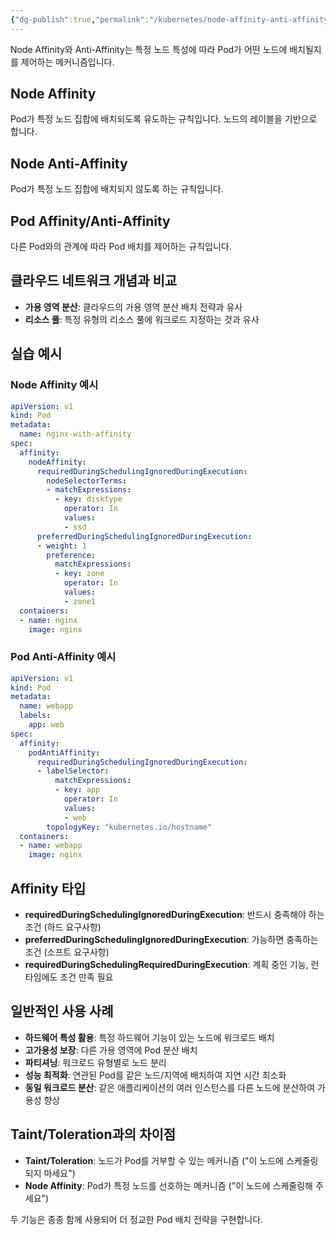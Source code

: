 ```yaml
---
{"dg-publish":true,"permalink":"/kubernetes/node-affinity-anti-affinity/"}
---
```



Node Affinity와 Anti-Affinity는 특정 노드 특성에 따라 Pod가 어떤 노드에 배치될지를 제어하는 메커니즘입니다.

## Node Affinity

Pod가 특정 노드 집합에 배치되도록 유도하는 규칙입니다. 노드의 레이블을 기반으로 합니다.

## Node Anti-Affinity

Pod가 특정 노드 집합에 배치되지 않도록 하는 규칙입니다.

## Pod Affinity/Anti-Affinity

다른 Pod와의 관계에 따라 Pod 배치를 제어하는 규칙입니다.

## 클라우드 네트워크 개념과 비교

- **가용 영역 분산**: 클라우드의 가용 영역 분산 배치 전략과 유사
- **리소스 풀**: 특정 유형의 리소스 풀에 워크로드 지정하는 것과 유사

## 실습 예시

### Node Affinity 예시

```yaml
apiVersion: v1
kind: Pod
metadata:
  name: nginx-with-affinity
spec:
  affinity:
    nodeAffinity:
      requiredDuringSchedulingIgnoredDuringExecution:
        nodeSelectorTerms:
        - matchExpressions:
          - key: disktype
            operator: In
            values:
            - ssd
      preferredDuringSchedulingIgnoredDuringExecution:
      - weight: 1
        preference:
          matchExpressions:
          - key: zone
            operator: In
            values:
            - zone1
  containers:
  - name: nginx
    image: nginx
```

### Pod Anti-Affinity 예시

```yaml
apiVersion: v1
kind: Pod
metadata:
  name: webapp
  labels:
    app: web
spec:
  affinity:
    podAntiAffinity:
      requiredDuringSchedulingIgnoredDuringExecution:
      - labelSelector:
          matchExpressions:
          - key: app
            operator: In
            values:
            - web
        topologyKey: "kubernetes.io/hostname"
  containers:
  - name: webapp
    image: nginx
```

## Affinity 타입

- **requiredDuringSchedulingIgnoredDuringExecution**: 반드시 충족해야 하는 조건 (하드 요구사항)
- **preferredDuringSchedulingIgnoredDuringExecution**: 가능하면 충족하는 조건 (소프트 요구사항)
- **requiredDuringSchedulingRequiredDuringExecution**: 계획 중인 기능, 런타임에도 조건 만족 필요

## 일반적인 사용 사례

- **하드웨어 특성 활용**: 특정 하드웨어 기능이 있는 노드에 워크로드 배치
- **고가용성 보장**: 다른 가용 영역에 Pod 분산 배치
- **파티셔닝**: 워크로드 유형별로 노드 분리
- **성능 최적화**: 연관된 Pod를 같은 노드/지역에 배치하여 지연 시간 최소화
- **동일 워크로드 분산**: 같은 애플리케이션의 여러 인스턴스를 다른 노드에 분산하여 가용성 향상

## Taint/Toleration과의 차이점

- **Taint/Toleration**: 노드가 Pod를 거부할 수 있는 메커니즘 ("이 노드에 스케줄링되지 마세요")
- **Node Affinity**: Pod가 특정 노드를 선호하는 메커니즘 ("이 노드에 스케줄링해 주세요")

두 기능은 종종 함께 사용되어 더 정교한 Pod 배치 전략을 구현합니다.